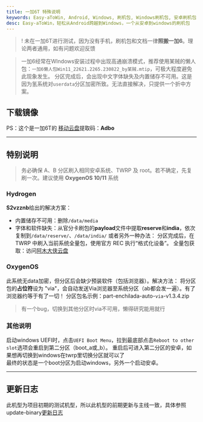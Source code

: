 ```yaml
---
title: 一加6T 特殊说明
keywords: Easy-aToWin, Android, Windows, 刷机包, Windows刷机包, 安卓刷机包,  Windows11, Windows10, Windows 11 arm, Windows 10 arm, 安卓刷Windows, 小米刷Windows, 一加刷Windows, 红米刷Windows, 亦魔
desc: Easy-aToWin，轻松从Android跨越到Windows，一个从安卓到windows的刷机包
---
```

>! 未在一加6T进行测试，因为没有手机，刷机包和文档一律**照搬一加6**。理论两者通用，如有问题欢迎反馈

>一加6经常在WIndows安装过程中出现高通崩溃模式，推荐使用某贼的懒人包：`一加6懒人包Win11_22621.2265.230822_by某贼.mtip`，可极大程度避免此现象发生。
> 分区完成后，会出现中文字体缺失及内置储存不可用。这是因为氢系统对`userdata`分区加密所致。无法直接解决，只提供一个折中方案。


## 下载镜像
PS：这个是一加6T的
[移动云盘](https://caiyun.139.com/m/i?1N5BTXr09n9uZ)提取码：**Adbo**

---

## 特别说明
> 务必确保 A、B 分区刷入相同安卓系统、TWRP 及 root。若不确定，先复刷一次。建议使用 **OxygenOS 10/11** 系统

### Hydrogen
**S2vzznb**给出的解决方案：
+ 内置储存不可用：删除`/data/media`
+ 字体和软件缺失：从官分卡刷包的**payload**文件中提取**reserve**和**india**，依次复制到`/data/reserve/`、`/data/india/`
或者另外一种办法：
分区完成后，在 TWRP 中刷入当前系统全量包，使用官方 REC 执行“格式化设备”。
全量包获取：访问[阿木大侠云盘](https://yun.daxiaamu.com/OnePlus_Roms)
### OxygenOS
此系统无data加密，但分区后会缺少预装软件（包括浏览器）。解决方法：
将分区包的**占位符**设为 "via"，会自动发送Via浏览器至系统分区（ab都会发一遍）。有了浏览器约等于有了一切！
分区包名示例：part-enchilada-auto-`via`-v1.3.4.zip
> 有一个bug，切换到其他分区时via不可用，懒得研究能用就行
### 其他说明
启动windows UEFI时，点击`UEFI Boot Menu`，拉到最底部点击`Reboot to other slot`选项会重启到第二分区（boot_a或_b）。
重启后可进入第二分区的安卓，如果想再切换到windows在twrp里切换分区就可以了  
最终的状态是一个boot分区为启动windows，另外一个启动安卓。

---

## 更新日志
此机型为项目初期的测试机型，所以此机型的前期更新与主线一致，具体参照update-binary[更新日志](../more/update.md)